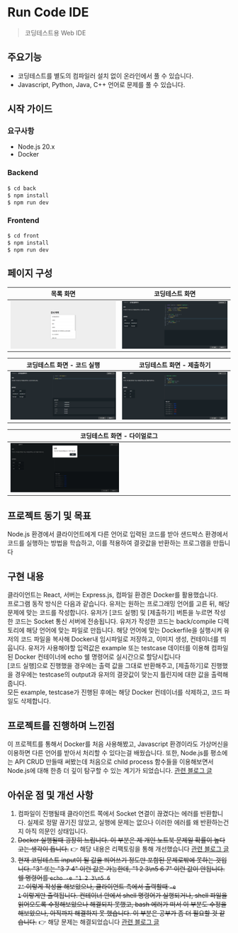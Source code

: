 # Run Code IDE

> 코딩테스트용 Web IDE

## 주요기능

- 코딩테스트를 별도의 컴파일러 설치 없이 온라인에서 풀 수 있습니다.
- Javascript, Python, Java, C++ 언어로 문제를 풀 수 있습니다.

## 시작 가이드

### 요구사항

- Node.js 20.x
- Docker

### Backend

<pre><code>$ cd back
$ npm install
$ npm run dev
</code></pre>

### Frontend

<pre><code>$ cd front
$ npm install
$ npm run dev
</code></pre>

## 페이지 구성

| 목록 화면                                                     | 코딩테스트 화면                                                     |
| ------------------------------------------------------------- | ------------------------------------------------------------------- |
| <img src="front/public/1.png" width="100%" alt="목록 화면" /> | <img src="front/public/2.png" width="100%" alt="코딩테스트 화면" /> |

| 코딩테스트 화면 - 코드 실행                                                     | 코딩테스트 화면 - 제출하기                                                     |
| ------------------------------------------------------------------------------- | ------------------------------------------------------------------------------ |
| <img src="front/public/3.png" width="100%" alt="코딩테스트 화면 - 코드 실행" /> | <img src="front/public/4.png" width="100%" alt="코딩테스트 화면 - 제출하기" /> |

| 코딩테스트 화면 - 다이얼로그                                                    |
| ------------------------------------------------------------------------------- |
| <img src="front/public/5.png" width="50%" alt="코딩테스트 화면 - 다이얼로그" /> |

## 프로젝트 동기 및 목표

Node.js 환경에서 클라이언트에게 다른 언어로 입력된 코드를 받아 샌드박스 환경에서 코드를 실행하는 방법을 학습하고, 이를 적용하여 결괏값을 반환하는 프로그램을 만듭니다

## 구현 내용

클라이언트는 React, 서버는 Express.js, 컴파일 환경은 Docker를 활용했습니다. <br />
프로그램 동작 방식은 다음과 같습니다. 유저는 원하는 프로그래밍 언어를 고른 뒤, 해당 문제에 맞는 코드를 작성합니다. 유저가 [코드 실행] 및 [제출하기] 버튼을 누르면 작성한 코드는 Socket 통신 서버에 전송됩니다. 유저가 작성한 코드는 back/compile 디렉토리에 해당 언어에 맞는 파일로 만듭니다.
해당 언어에 맞는 Dockerfile을 실행시켜 유저의 코드 파일을 복사해 Docker내 임시파일로 저장하고, 이미지 생성, 컨테이너를 띄웁니다.
유저가 사용해야할 입력값은 example 또는 testcase 데이터를 이용해 컴파일된 Docker 컨테이너에 echo 쉘 명령어로 실시간으로 할당시킵니다 <br />
[코드 실행]으로 진행했을 경우에는 출력 값을 그대로 반환해주고, [제출하기]로 진행했을 경우에는 testcase의 output과 유저의 결괏값이 맞는지 틀린지에 대한 값을 출력해줍니다. <br />
모든 example, testcase가 진행된 후에는 해당 Docker 컨테이너를 삭제하고, 코드 파일도 삭제합니다.

## 프로젝트를 진행하며 느낀점

이 프로젝트를 통해서 Docker를 처음 사용해봤고, Javascript 환경이라도 가상머신을 이용하면 다른 언어를 받아서 처리할 수 있다는걸 배웠습니다. 또한, Node.js를 평소에는 API CRUD 만들때 써봤는데 처음으로 child process 함수들을 이용해보면서 Node.js에 대해 한층 더 깊이 탐구할 수 있는 계기가 되었습니다. [관련 블로그 글](https://kyung-a.tistory.com/45)

## 아쉬운 점 및 개선 사항

1. 컴파일이 진행될때 클라이언트 쪽에서 Socket 연결이 끊겼다는 에러를 반환합니다. 실제로 정말 끊기진 않았고, 실행에 문제는 없으나 이러한 에러를 왜 반환하는건지 아직 의문인 상태입니다.
2. ~~Docker 실행될때 굉장히 느립니다. 이 부분은 제 개인 노트북 문제일 확률이 높다고는 생각이 듭니다.~~ 👉 해당 내용은 리팩토링을 통해 개선했습니다 [관련 블로그 글](https://kyung-a.tistory.com/50#Docker_%EB%82%B4%EB%B6%80%EC%97%90_%EC%BD%94%EB%93%9C_%EB%B3%B5%EC%82%AC_%EB%B0%8F_%EC%8B%A4%ED%96%89)
3. ~~현재 코딩테스트 input이 될 값을 띄어쓰기 정도만 포함된 문제로밖에 못하는 것입니다. "3" 또는 "3 7 4" 이런 값은 가능한데, "1 2 3\n5 6 7" 이런 값이 안됩니다. 쉘 명령어를 <code>echo -e "1 2 3\n5 6 7"</code> 이렇게 작성을 해보았으나, 클라이언트 측에서 출력할때 <code>-e 1</code> 이렇게만 출력됩니다. 컨테이너 안에서 shell 명령어가 실행되거나, shell 파일을 읽어오도록 수정해보았으나 해결되지 못했고, bash 에러가 떠서 이 부분도 수정을 해보았으나, 아직까지 해결하지 못 했습니다. 이 부분은 공부가 좀 더 필요할 것 같습니다.~~ 👉 해당 문제는 해결되었습니다 [관련 블로그 글](https://kyung-a.tistory.com/50#Docker_%EC%BB%A8%ED%85%8C%EC%9D%B4%EB%84%88%EC%97%90%EC%84%9C_%ED%84%B0%EB%AF%B8%EB%84%90%EC%9D%84_%EC%9E%85%EB%A0%A5%ED%95%A0_%EB%95%8C_%EC%A4%84%EB%B0%94%EA%BF%88_%EC%B2%98%EB%A6%AC%EC%9D%98_%EB%AC%B8%EC%A0%9C)
